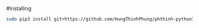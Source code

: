 #Installing
```bash
sudo pip3 install git+https://github.com/HungThinhPhung/phthinh-python3.git#egg=phthinh --upgrade
```
